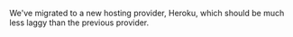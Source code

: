 We've migrated to a new hosting provider, Heroku, which should be much less laggy than the previous provider.
